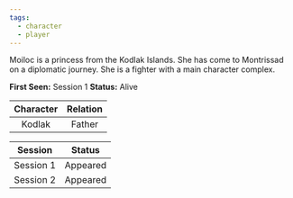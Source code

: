 ```yaml
---
tags:
  - character
  - player
---
```

Moiloc is a princess from the Kodlak Islands. She has come to Montrissad on a diplomatic journey. She is a fighter with a main character complex.

**First Seen:** Session 1
**Status:** Alive

| Character | Relation |
| :--: | :--: |
| Kodlak | Father |

| Session | Status |
| :--: | :--: |
| Session 1 | Appeared |
| Session 2 | Appeared |